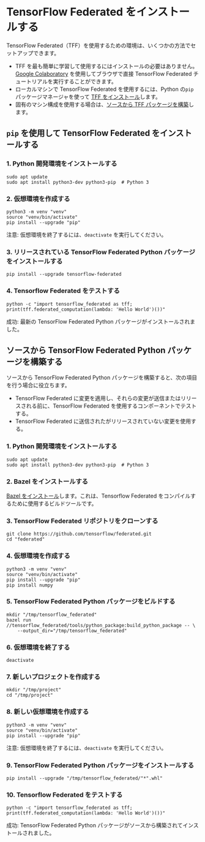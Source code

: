 # TensorFlow Federated をインストールする

TensorFlow Federated（TFF）を使用するための環境は、いくつかの方法でセットアップできます。

- TFF を最も簡単に学習して使用するにはインストールの必要はありません。[Google Colaboratory](https://colab.research.google.com/notebooks/welcome.ipynb) を使用してブラウザで直接 TensorFlow Federated チュートリアルを実行することができます。
- ローカルマシンで TensorFlow Federated を使用するには、Python の`pip` パッケージマネージャを使って [TFF をインストール](#install-tensorflow-federated-using-pip)します。
- 固有のマシン構成を使用する場合は、[ソースから TFF パッケージを構築](#build-the-tensorflow-federated-python-package-from-source)します。

## `pip` を使用して TensorFlow Federated をインストールする

### 1. Python 開発環境をインストールする

<pre class="prettyprint lang-bsh">
<code class="devsite-terminal">sudo apt update</code>
<code class="devsite-terminal">sudo apt install python3-dev python3-pip  # Python 3</code>
</pre>

### 2. 仮想環境を作成する

<pre class="prettyprint lang-bsh">
<code class="devsite-terminal">python3 -m venv "venv"</code>
<code class="devsite-terminal">source "venv/bin/activate"</code>
<code class="devsite-terminal tfo-terminal-venv">pip install --upgrade "pip"</code>
</pre>

注意: 仮想環境を終了するには、`deactivate` を実行してください。

### 3. リリースされている TensorFlow Federated Python パッケージをインストールする

<pre class="prettyprint lang-bsh">
<code class="devsite-terminal tfo-terminal-venv">pip install --upgrade tensorflow-federated</code>
</pre>

### 4. Tensorflow Federated をテストする

<pre class="prettyprint lang-bsh">
<code class="devsite-terminal tfo-terminal-venv">python -c "import tensorflow_federated as tff; print(tff.federated_computation(lambda: 'Hello World')())"</code>
</pre>

成功: 最新の TensorFlow Federated Python パッケージがインストールされました。

## ソースから TensorFlow Federated Python パッケージを構築する

ソースから TensorFlow Federated Python パッケージを構築すると、次の項目を行う場合に役立ちます。

- TensorFlow Federated に変更を適用し、それらの変更が送信またはリリースされる前に、TensorFlow Federated を使用するコンポーネントでテストする。
- TensorFlow Federated に送信されたがリリースされていない変更を使用する。

### 1. Python 開発環境をインストールする

<pre class="prettyprint lang-bsh">
<code class="devsite-terminal">sudo apt update</code>
<code class="devsite-terminal">sudo apt install python3-dev python3-pip  # Python 3</code>
</pre>

### 2. Bazel をインストールする

[Bazel をインストール](https://docs.bazel.build/versions/master/install.html)します。これは、Tensorflow Federated をコンパイルするために使用するビルドツールです。

### 3. TensorFlow Federated リポジトリをクローンする

<pre class="prettyprint lang-bsh">
<code class="devsite-terminal">git clone https://github.com/tensorflow/federated.git</code>
<code class="devsite-terminal">cd "federated"</code>
</pre>

### 4. 仮想環境を作成する

<pre class="prettyprint lang-bsh">
<code class="devsite-terminal">python3 -m venv "venv"</code>
<code class="devsite-terminal">source "venv/bin/activate"</code>
<code class="devsite-terminal tfo-terminal-venv">pip install --upgrade "pip"</code>
<code class="devsite-terminal tfo-terminal-venv">pip install numpy</code>
</pre>

### 5. TensorFlow Federated Python パッケージをビルドする

<pre class="prettyprint lang-bsh">
<code class="devsite-terminal">mkdir "/tmp/tensorflow_federated"</code>
<code class="devsite-terminal">bazel run //tensorflow_federated/tools/python_package:build_python_package -- \
    --output_dir="/tmp/tensorflow_federated"</code>
</pre>

### 6. 仮想環境を終了する

<pre class="prettyprint lang-bsh">
<code class="devsite-terminal">deactivate</code>
</pre>

### 7. 新しいプロジェクトを作成する

<pre class="prettyprint lang-bsh">
<code class="devsite-terminal">mkdir "/tmp/project"</code>
<code class="devsite-terminal">cd "/tmp/project"</code>
</pre>

### 8. 新しい仮想環境を作成する

<pre class="prettyprint lang-bsh">
<code class="devsite-terminal">python3 -m venv "venv"</code>
<code class="devsite-terminal">source "venv/bin/activate"</code>
<code class="devsite-terminal tfo-terminal-venv">pip install --upgrade "pip"</code>
</pre>

注意: 仮想環境を終了するには、`deactivate` を実行してください。

### 9. TensorFlow Federated Python パッケージをインストールする

<pre class="prettyprint lang-bsh">
<code class="devsite-terminal tfo-terminal-venv">pip install --upgrade "/tmp/tensorflow_federated/"*".whl"</code>
</pre>

### 10. Tensorflow Federated をテストする

<pre class="prettyprint lang-bsh">
<code class="devsite-terminal tfo-terminal-venv">python -c "import tensorflow_federated as tff; print(tff.federated_computation(lambda: 'Hello World')())"</code>
</pre>

成功: TensorFlow Federated Python パッケージがソースから構築されてインストールされました。
